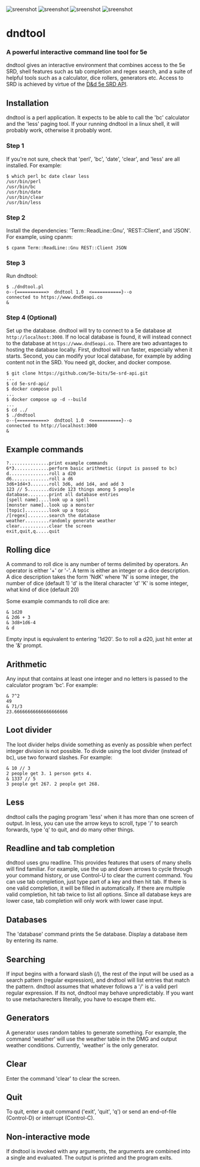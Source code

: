 ![sreenshot](https://github.com/davebuckingham/dndtool/blob/main/screenshots/screenshot_goblin.png?raw=true)
![sreenshot](https://github.com/davebuckingham/dndtool/blob/main/screenshots/screenshot_spell.png?raw=true)
![sreenshot](https://github.com/davebuckingham/dndtool/blob/main/screenshots/screenshot_plot.png?raw=true)
![sreenshot](https://github.com/davebuckingham/dndtool/blob/main/screenshots/screenshot_list.png?raw=true)


# dndtool

### A powerful interactive command line tool for 5e

dndtool gives an interactive environment that combines access to the 5e SRD,
shell features such as tab completion and regex search, and a suite of helpful tools such
as a calculator, dice rollers, generators etc.
Access to SRD is achieved by virtue of the [D&d 5e SRD API](https://5e-bits.github.io/docs/).


## Installation

dndtool is a perl application.
It expects to be able to call the 'bc' calculator and the 'less' paging tool.
If your running dndtool in a linux shell, it will probably work, otherwise it probably wont.


### Step 1

If you're not sure, check that 'perl', 'bc', 'date', 'clear', and 'less' are all installed. For example:

    $ which perl bc date clear less
    /usr/bin/perl
    /usr/bin/bc
    /usr/bin/date
    /usr/bin/clear
    /usr/bin/less


### Step 2

Install the dependencies: 'Term::ReadLine::Gnu', 'REST::Client', and 'JSON'.
For example, using cpanm:

    $ cpanm Term::ReadLine::Gnu REST::Client JSON


### Step 3

Run dndtool:

    $ ./dndtool.pl 
    o--{===========>  dndtool 1.0  <===========}--o
    connected to https://www.dnd5eapi.co
    & 

### Step 4 (Optional)
Set up the database.
dndtool will try to connect to a 5e database at `http://localhost:3000`.
If no local database is found, it will instead connect to the database at
`https://www.dnd5eapi.co`. There are two advantages to hosting the database locally.
First, dndtool will run faster, especially when it starts. Second, you can modify
your local database, for example by adding content not in the SRD.
You need git, docker, and docker compose.

    $ git clone https://github.com/5e-bits/5e-srd-api.git
    ...
    $ cd 5e-srd-api/
    $ docker compose pull
    ...
    $ docker compose up -d --build
    ...
    $ cd ../
    $ ./dndtool
    o--{===========>  dndtool 1.0  <===========}--o
    connected to http://localhost:3000
    & 


## Example commands

    ?...............print example commands
    6*3.............perform basic arithmetic (input is passed to bc)
    d...............roll a d20
    d6..............roll a d6
    3d6+1d4+3.......roll 3d6, add 1d4, and add 3
    123 // 5........divide 123 things among 5 people
    database........print all database entries
    [spell name]....look up a spell
    [monster name]..look up a monster
    [topic].........look up a topic
    /[regex]........search the database
    weather.........randomly generate weather
    clear...........clear the screen
    exit,quit,q.....quit


## Rolling dice

A command to roll dice is any number of terms delimited by operators.
An operator is either '+' or '-'.
A term is either an integer or a dice description.
A dice description takes the form 'NdK' where
    'N' is some integer, the number of dice (default 1)
    'd' is the literal character 'd'
    'K' is some integer, what kind of dice (default 20)

Some example commands to roll dice are:

    & 1d20
    & 2d6 + 3
    & 3d8+1d6-4
    & d

Empty input is equivalent to entering '1d20'. So to roll a d20, just hit enter
at the '&' prompt.


## Arithmetic

Any input that contains at least one integer and no letters is passed to the
calculator program 'bc'. For example:

    & 7^2
    49
    & 71/3
    23.66666666666666666666


## Loot divider

The loot divider helps divide something as evenly as possible when perfect
integer division is not possible. To divide using the loot divider (instead of
bc), use two forward slashes. For example:

    & 10 // 3
    2 people get 3. 1 person gets 4.
    & 1337 // 5
    3 people get 267. 2 people get 268.


## Less

dndtool calls the paging program 'less' when it has more than one screen of
output.  In less, you can use the arrow keys to scroll, type '/' to search
forwards, type 'q' to quit, and do many other things.


## Readline and tab completion

dndtool uses gnu readline. This provides features that users of many shells
will find familiar. For example, use the up and down arrows to cycle through
your command history, or use Control-U to clear the current command.  You can
use tab completion, just type part of a key and then hit tab. If there is one
valid completion, it will be filled in automatically.  If there are multiple
valid completion, hit tab twice to list all options.  Since all database keys
are lower case, tab completion will only work with lower case input.


## Databases

The 'database' command prints the 5e database.
Display a database item by entering its name.


## Searching

If input begins with a forward slash (/), the rest of the input will be used as
a search pattern (regular expression), and dndtool will list entries that match
the pattern.
dndtool assumes that whatever follows a '/' is a valid perl regular expression.
If its not, dndtool may behave unpredictably. If you want to use metacharecters
literally, you have to escape them etc.


## Generators

A generator uses random tables to generate something. For example, the command
'weather' will use the weather table in the DMG and output weather conditions.
Currently, 'weather' is the only generator.


## Clear

Enter the command 'clear' to clear the screen.


## Quit

To quit, enter a quit command ('exit', 'quit', 'q') or send an end-of-file
(Control-D) or interrupt (Control-C).


## Non-interactive mode

If dndtool is invoked with any arguments, the arguments are combined into a
single and evaluated. The output is printed and the program
exits.

